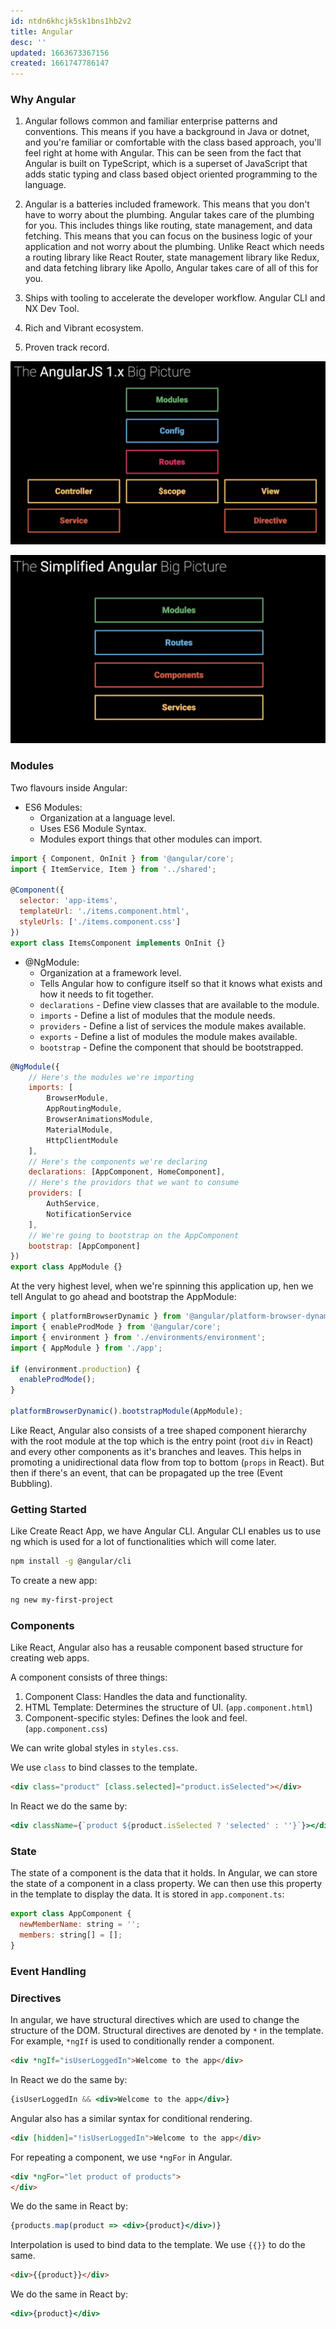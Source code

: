 ```yaml
---
id: ntdn6khcjk5sk1bns1hb2v2
title: Angular
desc: ''
updated: 1663673367156
created: 1661747786147
---
```


### Why Angular

1. Angular follows common and familiar enterprise patterns and conventions. This means if you have a background in Java or dotnet, and you're familiar or comfortable with the class based approach, you'll feel right at home with Angular. This can be seen from the fact that Angular is built on TypeScript, which is a superset of JavaScript that adds static typing and class based object oriented programming to the language.

2. Angular is a batteries included framework. This means that you don't have to worry about the plumbing. Angular takes care of the plumbing for you. This includes things like routing, state management, and data fetching. This means that you can focus on the business logic of your application and not worry about the plumbing. Unlike React which needs a routing library like React Router, state management library like Redux, and data fetching library like Apollo, Angular takes care of all of this for you.

3. Ships with tooling to accelerate the developer workflow. Angular CLI and NX Dev Tool.

4. Rich and Vibrant ecosystem.

5. Proven track record.

![AngularJS 1.x Big Picture](2022-09-08-16-31-59.png)

![The Simpler Angular](2022-09-08-16-32-51.png)

### Modules

Two flavours inside Angular:

- ES6 Modules:
  - Organization at a language level.
  - Uses ES6 Module Syntax.
  - Modules export things that other modules can import.

```js
import { Component, OnInit } from '@angular/core';
import { ItemService, Item } from '../shared';

@Component({
  selector: 'app-items',
  templateUrl: './items.component.html',
  styleUrls: ['./items.component.css']
})
export class ItemsComponent implements OnInit {}
```

- @NgModule:
  - Organization at a framework level.
  - Tells Angular how to configure itself so that it knows what exists and how it needs to fit together.
  - `declarations` - Define view classes that are available to the module.
  - `imports` - Define a list of modules that the module needs.
  - `providers` - Define a list of services the module makes available.
  - `exports` - Define a list of modules the module makes available.
  - `bootstrap` - Define the component that should be bootstrapped.

```js
@NgModule({
    // Here's the modules we're importing
    imports: [
        BrowserModule, 
        AppRoutingModule, 
        BrowserAnimationsModule, 
        MaterialModule, 
        HttpClientModule
    ],
    // Here's the components we're declaring
    declarations: [AppComponent, HomeComponent],
    // Here's the providors that we want to consume
    providers: [ 
        AuthService, 
        NotificationService
    ],
    // We're going to bootstrap on the AppComponent
    bootstrap: [AppComponent]
})
export class AppModule {}
```

At the very highest level, when we're spinning this application up, hen we tell Angulat to go ahead and bootstrap the AppModule:

```js
import { platformBrowserDynamic } from '@angular/platform-browser-dynamic';
import { enableProdMode } from '@angular/core';
import { environment } from './environments/environment';
import { AppModule } from './app';

if (environment.production) {
  enableProdMode();
}

platformBrowserDynamic().bootstrapModule(AppModule);
```

Like React, Angular also consists of a tree shaped component hierarchy with the root module at the top which is the entry point (root `div` in React) and every other components as it's branches and leaves. This helps in promoting a unidirectional data flow from top to bottom (`props` in React). But then if there's an event, that can be propagated up the tree (Event Bubbling).

### Getting Started

Like Create React App, we have Angular CLI. Angular CLI enables us to use ng which is used for a lot of functionalities which will come later.

```bash
npm install -g @angular/cli
```

To create a new app:

```bash
ng new my-first-project
```

### Components

Like React, Angular also has a reusable component based structure for creating web apps.

A component consists of three things:

1. Component Class: Handles the data and functionality.
2. HTML Template: Determines the structure of UI. (`app.component.html`)
3. Component-specific styles: Defines the look and feel. (`app.component.css`)

We can write global styles in `styles.css`.

We use `class` to bind classes to the template.

```html
<div class="product" [class.selected]="product.isSelected"></div>
```

In React we do the same by:

```jsx
<div className={`product ${product.isSelected ? 'selected' : ''}`}></div>
```

### State

The state of a component is the data that it holds. In Angular, we can store the state of a component in a class property. We can then use this property in the template to display the data. It is stored in `app.component.ts`:

```js
export class AppComponent {
  newMemberName: string = '';
  members: string[] = [];
}
```

### Event Handling

### Directives

In angular, we have structural directives which are used to change the structure of the DOM. Structural directives are denoted by `*` in the template. For example, `*ngIf` is used to conditionally render a component.

```html
<div *ngIf="isUserLoggedIn">Welcome to the app</div>
```

In React we do the same by:

```jsx
{isUserLoggedIn && <div>Welcome to the app</div>}
```

Angular also has a similar syntax for conditional rendering.

```html
<div [hidden]="!isUserLoggedIn">Welcome to the app</div>
```

For repeating a component, we use `*ngFor` in Angular.

```html
<div *ngFor="let product of products">
</div>
```

We do the same in React by:

```jsx
{products.map(product => <div>{product}</div>)}
```

Interpolation is used to bind data to the template. We use `{{}}` to do the same.

```html
<div>{{product}}</div>
```

We do the same in React by:

```jsx
<div>{product}</div>
```
